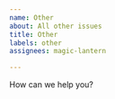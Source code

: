 ```yaml
---
name: Other
about: All other issues
title: Other
labels: other
assignees: magic-lantern

---
```


How can we help you?
